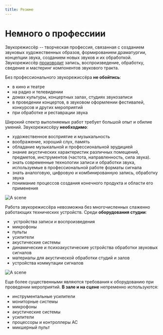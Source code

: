 ```yaml
---
title: Резюме
---
```


# Немного о профессиии

Звукорежиссёр -- творческая профессия, связанная с созданием звуковых художественных образов, формированием драматургии, концепции звука, созданием новых звуков и их обработкой. Звукорежиссёр [производит](/about/services/) запись, воспроизведение, обработку, сведение и мастеринг компонентов звукового тракта.

Без профессионального звукорежиссёра **не обойтись**:

* в кино и театре
* на радио и телевидении
* домах культуры, концертных залах, студиях звукозаписи
* в проведении концертов, в звуковом оформлении фестивалей, конкурсов и других мероприятий  
* при обработке и реставрации звука

Широкий спектр выполняемых работ требует большой опыт и обилие умений. Звукорежиссёру **необходимо**:

* художественное восприятие и музыкальность
* воображение, хороший слух, память
* обладание музыкальной и профессиональной эрудицией
* знание акустических характеристик различных помещений, предметов, инструментов (частота, направленность, сила звука). 
* знать современные технологии записи и обработки звука, используемые в профессиональной работе форматы сигнала
* знать аналоговую, цифровую и комбинированную запись, обработку звука
* понимание процессов создания конечного продукта и области его применения  

![A scene](photos/studio.jpg)

Работа звукорежиссёра невозможна без многочисленных слаженно работающих технических устройств. Среди **оборудования студии**:

*  устройства записи и воспроизведения
* микрофоны
* пульты
* усилители
* акустические системы
* динамические и психоакустические устройства обработки звуковых сигналов
* материалы для акустической обработки студий и залов
* устройства коммутации сигналов


![A scene](photos/scene.jpg)

Еще более существенными являются требования к оборудованию при проведении мероприятий. **В зале и на сцене** непременно используются:

* инструментальные усилители
* мониторные системы
* микрофоны
* акустические системы
* усилители
* процессоры и контроллеры АС
* микшерный пульт

